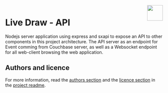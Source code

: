 <img align="right" height="50" src="https://raw.githubusercontent.com/startxfr/livedraw/master/webapp/app/img/logo.svg?sanitize=true">

# Live Draw - API

Nodejs server application using express and sxapi to expose an API to other 
components in this project architecture.
The API server as an endpoint for Event comming from Couchbase server, as well as 
a Websocket endpoint for all web-client browsing the web application.


## Authors and licence

For more information, read the [authors section](../README.md#authors) and the 
[licence section](../README.md#license) in the [project readme](../README.md). 